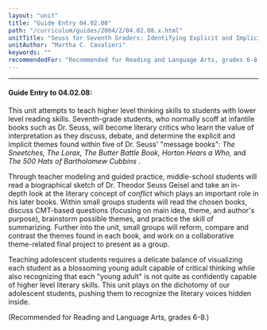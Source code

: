```yaml
---
layout: "unit"
title: "Guide Entry 04.02.08"
path: "/curriculum/guides/2004/2/04.02.08.x.html"
unitTitle: "Seuss for Seventh Graders: Identifying Explicit and Implicit Themes within the Works of Dr. Seuss"
unitAuthor: "Martha C. Cavalieri"
keywords: ""
recommendedFor: "Recommended for Reading and Language Arts, grades 6-8."
---
```

<body>
<hr/>
<h4>
Guide Entry to 04.02.08:
</h4>
<p>
This unit attempts to teach higher level thinking skills to students with lower level reading skills. Seventh-grade students, who normally scoff at infantile books such as Dr. Seuss, will become literary critics who learn the value of interpretation as they discuss, debate, and determine the explicit and implicit themes found within five of Dr. Seuss' "message books":
<i>
The Sneetches, The Lorax, The Butter Battle Book, Horton Hears a Who,
</i>
and
<i>
The 500 Hats of Bartholomew Cubbins
</i>
.
</p>
<p>
Through teacher modeling and guided practice, middle-school students will read a biographical sketch of Dr. Theodor Seuss Geisel and take an in-depth look at the literary concept of
<i>
conflict
</i>
which plays an important role in his later books. Within small groups students will read the chosen books, discuss CMT-based questions (focusing on main idea, theme, and author's purpose), brainstorm possible themes, and practice the skill of summarizing. Further into the unit, small groups will reform, compare and contrast the themes found in each book, and work on a collaborative theme-related final project to present as a group.
</p>
<p>
Teaching adolescent students requires a delicate balance of visualizing each student as a blossoming young adult capable of critical thinking while also recognizing that each "young adult" is not quite as confidently capable of higher level literary skills. This unit plays on the dichotomy of our adolescent students, pushing them to recognize the literary voices hidden inside.
</p>
<p>
(Recommended for Reading and Language Arts, grades 6-8.)
</p>
</body>